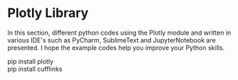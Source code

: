 # Plotly Library
In this section, different python codes using the Plotly module and written in various IDE's such as PyCharm, SublimeText and JupyterNotebook are presented. I hope the example codes help you improve your Python skills.

pip install plotly<br>
pip install cufflinks
